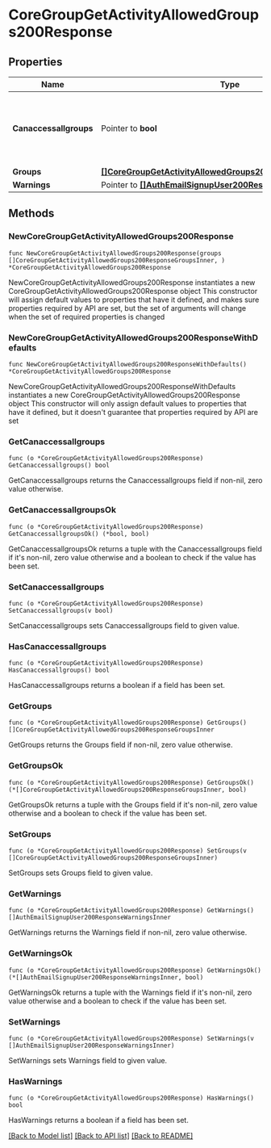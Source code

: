 # CoreGroupGetActivityAllowedGroups200Response

## Properties

Name | Type | Description | Notes
------------ | ------------- | ------------- | -------------
**Canaccessallgroups** | Pointer to **bool** | Whether the user will be able to access all the activity groups. | [optional] [default to null]
**Groups** | [**[]CoreGroupGetActivityAllowedGroups200ResponseGroupsInner**](CoreGroupGetActivityAllowedGroups200ResponseGroupsInner.md) |  | 
**Warnings** | Pointer to [**[]AuthEmailSignupUser200ResponseWarningsInner**](AuthEmailSignupUser200ResponseWarningsInner.md) |  | [optional] 

## Methods

### NewCoreGroupGetActivityAllowedGroups200Response

`func NewCoreGroupGetActivityAllowedGroups200Response(groups []CoreGroupGetActivityAllowedGroups200ResponseGroupsInner, ) *CoreGroupGetActivityAllowedGroups200Response`

NewCoreGroupGetActivityAllowedGroups200Response instantiates a new CoreGroupGetActivityAllowedGroups200Response object
This constructor will assign default values to properties that have it defined,
and makes sure properties required by API are set, but the set of arguments
will change when the set of required properties is changed

### NewCoreGroupGetActivityAllowedGroups200ResponseWithDefaults

`func NewCoreGroupGetActivityAllowedGroups200ResponseWithDefaults() *CoreGroupGetActivityAllowedGroups200Response`

NewCoreGroupGetActivityAllowedGroups200ResponseWithDefaults instantiates a new CoreGroupGetActivityAllowedGroups200Response object
This constructor will only assign default values to properties that have it defined,
but it doesn't guarantee that properties required by API are set

### GetCanaccessallgroups

`func (o *CoreGroupGetActivityAllowedGroups200Response) GetCanaccessallgroups() bool`

GetCanaccessallgroups returns the Canaccessallgroups field if non-nil, zero value otherwise.

### GetCanaccessallgroupsOk

`func (o *CoreGroupGetActivityAllowedGroups200Response) GetCanaccessallgroupsOk() (*bool, bool)`

GetCanaccessallgroupsOk returns a tuple with the Canaccessallgroups field if it's non-nil, zero value otherwise
and a boolean to check if the value has been set.

### SetCanaccessallgroups

`func (o *CoreGroupGetActivityAllowedGroups200Response) SetCanaccessallgroups(v bool)`

SetCanaccessallgroups sets Canaccessallgroups field to given value.

### HasCanaccessallgroups

`func (o *CoreGroupGetActivityAllowedGroups200Response) HasCanaccessallgroups() bool`

HasCanaccessallgroups returns a boolean if a field has been set.

### GetGroups

`func (o *CoreGroupGetActivityAllowedGroups200Response) GetGroups() []CoreGroupGetActivityAllowedGroups200ResponseGroupsInner`

GetGroups returns the Groups field if non-nil, zero value otherwise.

### GetGroupsOk

`func (o *CoreGroupGetActivityAllowedGroups200Response) GetGroupsOk() (*[]CoreGroupGetActivityAllowedGroups200ResponseGroupsInner, bool)`

GetGroupsOk returns a tuple with the Groups field if it's non-nil, zero value otherwise
and a boolean to check if the value has been set.

### SetGroups

`func (o *CoreGroupGetActivityAllowedGroups200Response) SetGroups(v []CoreGroupGetActivityAllowedGroups200ResponseGroupsInner)`

SetGroups sets Groups field to given value.


### GetWarnings

`func (o *CoreGroupGetActivityAllowedGroups200Response) GetWarnings() []AuthEmailSignupUser200ResponseWarningsInner`

GetWarnings returns the Warnings field if non-nil, zero value otherwise.

### GetWarningsOk

`func (o *CoreGroupGetActivityAllowedGroups200Response) GetWarningsOk() (*[]AuthEmailSignupUser200ResponseWarningsInner, bool)`

GetWarningsOk returns a tuple with the Warnings field if it's non-nil, zero value otherwise
and a boolean to check if the value has been set.

### SetWarnings

`func (o *CoreGroupGetActivityAllowedGroups200Response) SetWarnings(v []AuthEmailSignupUser200ResponseWarningsInner)`

SetWarnings sets Warnings field to given value.

### HasWarnings

`func (o *CoreGroupGetActivityAllowedGroups200Response) HasWarnings() bool`

HasWarnings returns a boolean if a field has been set.


[[Back to Model list]](../README.md#documentation-for-models) [[Back to API list]](../README.md#documentation-for-api-endpoints) [[Back to README]](../README.md)


